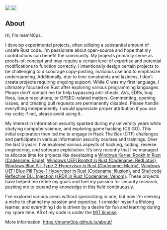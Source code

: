 <a>
  <img align="center" src="https://github-readme-stats.vercel.app/api?username=memn0ps&show_icons=true&theme=github_dark_dimmed" />
</a>
<a>
  <img align="center" src="https://github-readme-stats.vercel.app/api/top-langs/?username=memn0ps&layout=compact&show_icons=true&theme=github_dark_dimmed" />
</a>

## About

Hi, I'm memN0ps.

I develop experimental projects, often utilizing a substantial amount of unsafe Rust code. I'm passionate about open-source and hope that my contributions can benefit the community. My projects primarily serve as proofs-of-concept and may require a certain level of expertise and potential modifications to function correctly. I intentionally design certain projects to be challenging to discourage copy-pasting, malicous use and to emphasize understanding. Additionally, due to time constraints and laziness, I don’t create projects requiring ongoing support. While C was my first language, I ultimately focused on Rust after exploring various programming languages. Please don’t contact me for help bypassing anti-cheats, AVs, EDRs, bug fixes, issue resolutions, or OPSEC-related matters. Commenting, opening issues, and creating pull requests are permanently disabled. Please handle everything independently. I would appreciate proper attribution if you use my code; if not, please avoid using it.

My interest in information security sparked during my university years while studying computer science, and exploring game hacking (CS:GO). This initial exploration then led me to engage in Hack The Box (CTF) challenges and participate in various information security courses and trainings. Over the last 5 years, I've explored various aspects of hacking, coding, reverse engineering, and software exploitation. It’s only recently that I’ve managed to allocate time for projects like developing a [Windows Kernel Rookit in Rust (Codename: Eagle)](https://github.com/memN0ps/eagle-rs), [Windows UEFI Bootkit in Rust (Codename: RedLotus)](https://github.com/memN0ps/redlotus-rs), [Windows Blue Pill Type-2 Hypervisor in Rust (Codename: Matrix)](https://github.com/memN0ps/matrix-rs), [Windows UEFI Blue Pill Type-1 Hypervisor in Rust (Codename: Illusion)](https://github.com/memN0ps/illusion-rs), and [Shellcode Reflective DLL Injection (sRDI) in Rust (Codename: Venom)](https://github.com/memN0ps/venom-rs). These projects have helped me refine my goals and fuel my passion for security research, pushing me to expand my knowledge in this field continuously.

I've explored various areas without specializing in one, but now I'm seeking a niche to channel my passion and expertise. I consider myself a lifelong learner, and everything I do is driven by a desire for fun and learning during my spare time. All of my code is under the [MIT license](https://opensource.org/license/mit/).

More information: https://memn0ps.github.io/about/

**Note: All of my projects serve as proof-of-concept (PoCs) and are not intended for production use. Furthermore, all of them have been archived. Any future tools and projects will remain private for personal use only.**

## Disclaimer: For Educational Use Only

The content in my repositories is solely for educational and informational purposes, intended to foster security awareness. **Any illegal or malicious use is strictly prohibited.** By accessing this content, you agree to use it responsibly, and I’m not liable for any misuse or damage. Use at your own risk and ensure compliance with all applicable laws and permissions.

<!--
**memN0ps/memN0ps** is a ✨ _special_ ✨ repository because its `README.md` (this file) appears on your GitHub profile.

Here are some ideas to get you started:

- 🔭 I’m currently working on ...
- 🌱 I’m currently learning ...
- 👯 I’m looking to collaborate on ...
- 🤔 I’m looking for help with ...
- 💬 Ask me about ...
- 📫 How to reach me: ...
- 😄 Pronouns: ...
- ⚡ Fun fact: ...
-->
